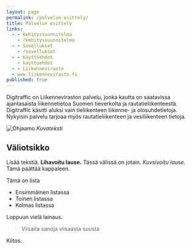 ```yaml
---
layout: page
permalink: /palvelun-esittely/
title: Palvelun esittely
links:
  - - Kehityssuunnitelma
    - /kehityssuunnitelma
  - - Sovellukset
    - /sovellukset
  - - Käyttöehdot
    - kayttoehdot
  - - Liikennevirasto
  - www.liikennevirasto.fi
published: true
---
```


Digitraffic on Liikenneviraston palvelu, jonka kautta on saatavissa ajantasaista liikennetietoa Suomen tieverkolta ja rautatieliikenteestä. Digitraffic käsitti aluksi vain tieliikenteen liikenne- ja olosuhdetietoja. Nykyisin palvelu tarjoaa myös rautatieliikenteen ja vesiliikenteen tietoja.

![Ohjaamo]({{site.baseurl}}/pages/hero-img-locomotive-cab.jpg)
*Kuvateksti*

## Väliotsikko

Lisää tekstiä. **Lihavoitu lause.** Tässä välissä on jotain. _Kuvsivoitu lause._ Tämä päättää kappaleen.

Tämä on lista
- Ensimmäinen listassa
- Toinen listassa
- Kolmas listassa

Loppuun vielä lainaus.

> Viisaita sanoja viisaasta suusta

Kiitos.